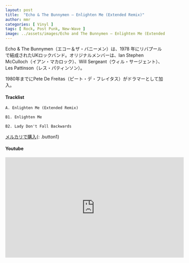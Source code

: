 ```yaml
---
layout: post
title:  "Echo & The Bunnymen – Enlighten Me (Extended Remix)"
author: mmr
categories: [ Vinyl ]
tags: [ Rock, Post Punk, New-Wave ]
image: ../assets/images/Echo and The Bunnymen – Enlighten Me (Extended Remix).webp
---
```


Echo & The Bunnymen（エコー＆ザ・バニーメン）は、1978 年にリバプールで結成されたUKロックバンド。オリジナルメンバーは、Ian Stephen McCulloch（イアン・マカロック）、Will Sergeant（ウィル・サージェント）、Les Pattinson（レス・パティンソン）。 

1980年までにPete De Freitas（ピート・デ・フレイタス）がドラマーとして加入。

#### Tracklist
```md
A. Enlighten Me (Extended Remix)

B1. Enlighten Me

B2. Lady Don't Fall Backwards
```

[メルカリで購入](https://jp.mercari.com/item/m55842232873?afid=6142608987){: .button1}

#### Youtube
<iframe width="560" height="315" src="https://www.youtube.com/embed/r2oCb3pQRx4?si=k1H7cQxLBpk_3Lm2" title="YouTube video player" frameborder="0" allow="accelerometer; autoplay; clipboard-write; encrypted-media; gyroscope; picture-in-picture; web-share" referrerpolicy="strict-origin-when-cross-origin" allowfullscreen></iframe>